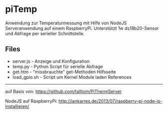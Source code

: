 piTemp
======
Anwendung zur Temperaturmessung mit Hilfe von NodeJS Serveranwendung auf einem RaspberryPi.
Unterstützt 1w ds18b20-Sensor und Abfrage per serieller Schnittstelle.

Files
-----
* server.js - Anzeige und Konfiguration
* temp.py - Python Script für serielle Abfrage
* get.htm - "missbrauchte" get-Methoden Hilfsseite
* load_gpio.sh - Script um Kernel Module laden
References
----------
auf Basis von:
https://github.com/talltom/PiThermServer

NodeJS auf RaspberryPi:
http://jankarres.de/2013/07/raspberry-pi-node-js-installieren/